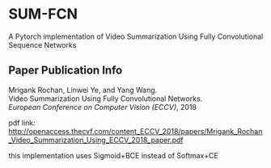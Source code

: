 # SUM-FCN
A Pytorch implementation of Video Summarization Using Fully Convolutional Sequence Networks

## Paper Publication Info
Mrigank Rochan, Linwei Ye, and Yang Wang. <br>
Video Summarization Using Fully Convolutional Networks. <br>
*European Conference on Computer Vision (ECCV)*, 2018   

pdf link: http://openaccess.thecvf.com/content_ECCV_2018/papers/Mrigank_Rochan_Video_Summarization_Using_ECCV_2018_paper.pdf

this implementation uses Sigmoid+BCE instead of Softmax+CE